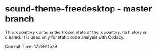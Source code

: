 # sound-theme-freedesktop - master branch

This repository contains the frozen state of the repository.
Its history is cleared. It is used only for static code
analysis with Codacy.

Commit Time: 1722911579